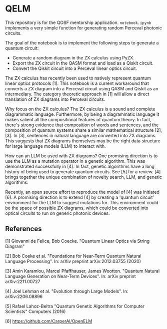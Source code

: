 # QELM

This repository is for the QOSF mentorship application. `notebook.ipynb` implements a very simple function for generating random Perceval photonic circuits.

The goal of the notebook is to implement the following steps to generate a quantum circuit:
- Generate a random diagram in the ZX calculus using PyZX.
- Export the ZX circuit in the QASM format and load as a Qiskit circuit.
- Convert the Qiskit circuit into a Perceval linear optics circuit.
   

The ZX calculus has recently been used to natively represent quantum linear optics protocols [1]. This notebook is a current workaround that converts a ZX diagram into a Perceval circuit using QASM and Qiskit as an intermediary.  The category theoretic approach in [1] will allow a direct translation of ZX diagrams into Perceval circuits.

Why focus on the ZX calculus?  The ZX calculus is a sound and complete diagrammatic language. Furthermore, by being a diagrammatic language it makes salient all the compositional features of quantum theory.  In fact, there's strong evidence that composition of words and sentences, and the composition of quantum systems share a similar mathematical structure [2], [3].  In [3], sentences in natural language are converted into ZX diagrams.  This suggests that ZX diagrams themselves may be the right data structure for large language models (LLM) to interact with.

How can an LLM be used with ZX diagrams?  One promising direction is to use the LLM as a mutation operator in a genetic algorithm.  This was demonstrated successfully in [4].  In fact, genetic algorithms have a long history of being used to generate quantum circuits.  See [5] for a review.  [4] brings together the unique combination of novelty search, LLM, and genetic algorithms.

Recently, an open source effort to reproduce the model of [4] was initiated [6]. A promising direction is to extend [4] by creating a 'quantum circuit' environment for the LLM to suggest mutations for.  This environment could be the space of possible ZX diagrams, which could be converted into optical circuits to run on generic photonic devices.

## References

[1] Giovanni de Felice, Bob Coecke. "Quantum Linear Optics via String Diagram"

[2] Bob Coeke et al. "Foundations for Near-Term Quantum Natural Language Processing". In: arXiv preprint arXiv:2012.03755 (2020)

[3] Amin Karamlou, Marcel Pfaffhauser, James Wootton. "Quantum Natural Language Generation on Near-Term Devices". In: arXiv preprint arXiv:2211.00727

[4] Joel Lehman et al. "Evolution through Large Models". In: arXiv:2206.08896

[5] Rafael Lahoz-Beltra "Quantum Genetic Algorithms for Computer Scientists" Computers (2016)

[6] https://github.com/CarperAI/OpenELM
